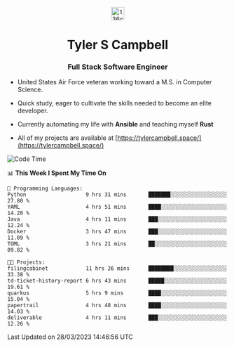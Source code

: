 <p align="center">
<a href="https://www.linkedin.com/in/t36campbell" target="blank"><img align="center" src="https://ik.imagekit.io/t36campbell/Portfolio/linkedin.png.original_m8bbGgPh6.png" alt="t36campbell" height="30" width="30" /></a>
</p>
<h1 align="center">Tyler S Campbell</h1>
<h3 align="center">Full Stack Software Engineer</h3>

* United States Air Force veteran working toward a M.S. in Computer Science.

* Quick study, eager to cultivate the skills needed to become an elite developer.

* Currently automating my life with **Ansible** and teaching myself **Rust**

* All of my projects are available at [https://tylercampbell.space/](https://tylercampbell.space/)

<!--START_SECTION:waka-->
![Code Time](http://img.shields.io/badge/Code%20Time-2%2C328%20hrs%2024%20mins-blue)

📊 **This Week I Spent My Time On** 

```text
💬 Programming Languages: 
Python                   9 hrs 31 mins       ███████░░░░░░░░░░░░░░░░░░   27.80 % 
YAML                     4 hrs 51 mins       ████░░░░░░░░░░░░░░░░░░░░░   14.20 % 
Java                     4 hrs 11 mins       ███░░░░░░░░░░░░░░░░░░░░░░   12.24 % 
Docker                   3 hrs 47 mins       ███░░░░░░░░░░░░░░░░░░░░░░   11.09 % 
TOML                     3 hrs 21 mins       ██░░░░░░░░░░░░░░░░░░░░░░░   09.82 % 

🐱‍💻 Projects: 
filingcabinet            11 hrs 26 mins      ████████░░░░░░░░░░░░░░░░░   33.38 % 
td-ticket-history-report 6 hrs 43 mins       █████░░░░░░░░░░░░░░░░░░░░   19.61 % 
quarkus                  5 hrs 9 mins        ████░░░░░░░░░░░░░░░░░░░░░   15.04 % 
papertrail               4 hrs 48 mins       ████░░░░░░░░░░░░░░░░░░░░░   14.03 % 
deliverable              4 hrs 11 mins       ███░░░░░░░░░░░░░░░░░░░░░░   12.26 % 
```


 Last Updated on 28/03/2023 14:46:56 UTC
<!--END_SECTION:waka-->
